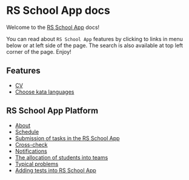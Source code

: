 # RS School App docs

Welcome to the [RS School App](https://app.rs.school) docs!

You can read about `RS School App` features by clicking to links in menu below or at left side of the page. The search is also available at top left corner of the page. Enjoy!

## Features

- [CV](./features/cv.md)
- [Choose kata languages](./features/choose-kata-languages.md)

## RS School App Platform

- [About](./platform/about.md)
- [Schedule](./platform/shedule.md)
- [Submission of tasks in the RS School App](./platform/tasks.md)
- [Cross-check](./platform/cross-check-flow.md)
- [Notifications](./platform/notifications.md)
- [The allocation of students into teams](./platform/team-allocation.md)
- [Typical problems](./platform/typical-problems.md)
- [Adding tests into RS School App](./platform/adding-tests.md)
